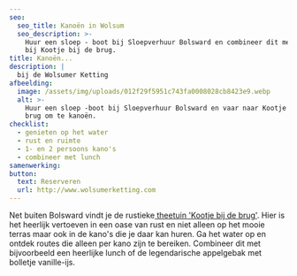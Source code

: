 ```yaml
---
seo:
  seo_title: Kanoën in Wolsum
  seo_description: >-
    Huur een sloep - boot bij Sloepverhuur Bolsward en combineer dit met kanoën
    bij Kootje bij de brug.
title: Kanoën...
description: |
  bij de Wolsumer Ketting
afbeelding:
  image: /assets/img/uploads/012f29f5951c743fa0008028cb8423e9.webp
  alt: >-
    Huur een sloep -boot bij Sloepverhuur Bolsward en vaar naar Kootje bij de
    brug om te kanoën.
checklist:
  - genieten op het water
  - rust en ruimte
  - 1- en 2 persoons kano's
  - combineer met lunch
samenwerking:
button:
  text: Reserveren
  url: http://www.wolsumerketting.com
---
```


Net buiten Bolsward vindt je de rustieke<a target="_blank" rel="noopener" href="http://www.wolsumerketting.com"> theetuin 'Kootje bij de brug'</a>. Hier is het heerlijk vertoeven in een oase van rust en niet alleen op het mooie terras maar ook in de kano's die je daar kan huren. Ga het water op en ontdek routes die alleen per kano zijn te bereiken. Combineer dit met bijvoorbeeld een heerlijke lunch of de legendarische appelgebak met bolletje vanille-ijs.

&nbsp;
